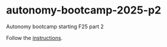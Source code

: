 # autonomy-bootcamp-2025-p2
Autonomy bootcamp starting F25 part 2

Follow the [instructions](https://uwarg-docs.atlassian.net/wiki/spaces/BOOT/pages/3355672582/NEW+Autonomy+Bootcamp).
